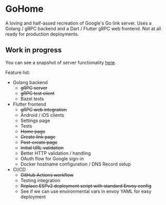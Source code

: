 # GoHome
A loving and half-assed recreation of Google's Go link server.  Uses a Golang /
gRPC backend and a Dart / Flutter gRPC web frontend.  Not at all ready for
production deployments.

## Work in progress
You can see a snapshot of server functionality
[here](https://gohome-flutter-web-b5p44absla-uw.a.run.app/).

Feature list:

* Golang backend
  * ~~gRPC server~~
  * ~~gRPC test client~~
  * Bazel tests
* Flutter frontend
  * ~~gRPC web integration~~
  * Android / iOS clients
  * Settings page
  * Tests
  * ~~Home page~~
  * ~~Create link page~~
  * ~~Post-create page~~
  * ~~Initial URL validation~~
  * Better HTTP validation / handling
  * OAuth flow for Google sign-in
  * Docker hostname configuration / DNS Record setup
* CI/CD
  * ~~GitHub Actions workflow~~
  * Testing integration
  * ~~Replace ESPv2 deployment script with standard Envoy config~~
  * See if we can use environmental vars in envoy YAML for easy deployment